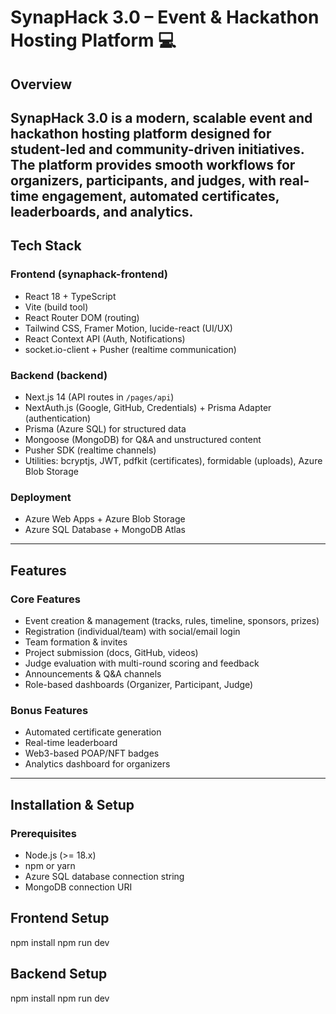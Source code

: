 # SynapHack 3.0 – Event & Hackathon Hosting Platform  💻

## Overview  
SynapHack 3.0 is a modern, scalable **event and hackathon hosting platform** designed for student-led and community-driven initiatives.  
The platform provides smooth workflows for **organizers, participants, and judges**, with real-time engagement, automated certificates, leaderboards, and analytics.  
--

## Tech Stack  

### Frontend (synaphack-frontend)  
- React 18 + TypeScript  
- Vite (build tool)  
- React Router DOM (routing)  
- Tailwind CSS, Framer Motion, lucide-react (UI/UX)  
- React Context API (Auth, Notifications)  
- socket.io-client + Pusher (realtime communication)  

### Backend (backend)  
- Next.js 14 (API routes in `/pages/api`)  
- NextAuth.js (Google, GitHub, Credentials) + Prisma Adapter (authentication)  
- Prisma (Azure SQL) for structured data  
- Mongoose (MongoDB) for Q&A and unstructured content  
- Pusher SDK (realtime channels)  
- Utilities: bcryptjs, JWT, pdfkit (certificates), formidable (uploads), Azure Blob Storage  

### Deployment  
- Azure Web Apps + Azure Blob Storage  
- Azure SQL Database + MongoDB Atlas  


---

## Features  

### Core Features  
- Event creation & management (tracks, rules, timeline, sponsors, prizes)  
- Registration (individual/team) with social/email login  
- Team formation & invites  
- Project submission (docs, GitHub, videos)  
- Judge evaluation with multi-round scoring and feedback  
- Announcements & Q&A channels  
- Role-based dashboards (Organizer, Participant, Judge)  

### Bonus Features  
- Automated certificate generation  
- Real-time leaderboard  
- Web3-based POAP/NFT badges  
- Analytics dashboard for organizers  

---

## Installation & Setup  

### Prerequisites  
- Node.js (>= 18.x)  
- npm or yarn  
- Azure SQL database connection string  
- MongoDB connection URI  

## Frontend Setup 
 npm install
 npm run dev

## Backend Setup 
npm install 
npm run dev



